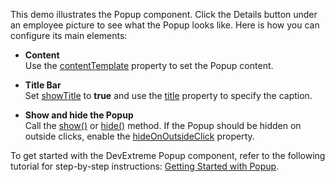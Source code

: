 This demo illustrates the Popup component. Click the Details button under an employee picture to see what the Popup looks like. Here is how you can configure its main elements:

- **Content**        
Use the [contentTemplate](/Documentation/ApiReference/UI_Components/dxPopup/Configuration/#contentTemplate) property to set the Popup content. 

- **Title Bar**       
Set [showTitle](Documentation/ApiReference/UI_Components/dxPopup/Configuration/#showTitle) to **true** and use the [title](/Documentation/ApiReference/UI_Components/dxPopup/Configuration/#title) property to specify the caption. 

- **Show and hide the Popup**      
Call the [show()](/Documentation/ApiReference/UI_Components/dxPopup/Methods/#show) or [hide()](/Documentation/ApiReference/UI_Components/dxPopup/Methods/#hide) method. If the Popup should be hidden on outside clicks, enable the [hideOnOutsideClick](/Documentation/ApiReference/UI_Components/dxPopup/Configuration/#hideOnOutsideClick) property.

To get started with the DevExtreme Popup component, refer to the following tutorial for step-by-step instructions: [Getting Started with Popup](/Documentation/Guide/UI_Components/Popup/Getting_Started_with_Popup/).